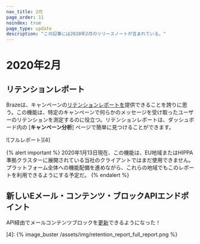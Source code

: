 ```yaml
---
nav_title: 2月
page_order: 11
noindex: true
page_type: update
description: "この記事には2020年2月のリリースノートが含まれている。"
---
```

# 2020年2月

## リテンションレポート

Brazeは、キャンペーンの[リテンションレポートを]({{site.baseurl}}/user_guide/engagement_tools/campaigns/testing_and_more/retention_reports/)提供できることを誇りに思う。この機能は、特定のキャンペーンで何らかのメッセージを受け取ったユーザーのリテンションを測定するのに役立つ。リテンションレポートは、ダッシュボード内の [**キャンペーン分析**] ページで簡単に見つけることができます。 

![フルレポート][4]

{% alert important %}
2020年1月13日現在、この機能は、EU地域またはHIPPA準拠クラスターに展開されている当社のクライアントではまだ使用できません。プラットフォーム全体への機能配備を進めながら、これらの地域でもこのレポートを利用できるようにする予定だ。
{% endalert %}

## 新しいEメール・コンテンツ・ブロックAPIエンドポイント

API経由でメールコンテンツブロックを[更新]({{site.baseurl}}/api/endpoints/templates/content_blocks_templates/post_update_content_block/)できるようになった！

[4]: {% image_buster /assets/img/retention_report_full_report.png %}
